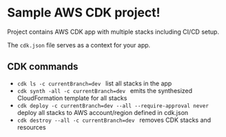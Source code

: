 
# Sample AWS CDK project!

Project contains AWS CDK app with multiple stacks including CI/CD setup.

The `cdk.json` file serves as a context for your app.


## CDK commands

 * `cdk ls -c currentBranch=dev `          list all stacks in the app
 * `cdk synth -all -c currentBranch=dev `       emits the synthesized CloudFormation template for all stacks
 * `cdk deploy -c currentBranch=dev --all --require-approval never`      deploy all stacks to AWS account/region defined in cdk.json
 * `cdk destroy --all -c currentBranch=dev `        removes CDK stacks and resources
